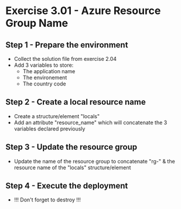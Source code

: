 # Exercise 3.01 - Azure Resource Group Name

## Step 1 - Prepare the environment

- Collect the solution file from exercise 2.04
- Add 3 variables to store:
  - The application name
  - The environement
  - The country code

## Step 2 - Create a local resource name

- Create a structure/element "locals"
- Add an attribute "resource_name" which will concatenate the 3 variables declared previously

## Step 3 - Update the resource group

- Update the name of the resource group to concatenate "rg-" & the resource name of the "locals" structure/element

## Step 4 - Execute the deployment

- !!! Don't forget to destroy !!!
